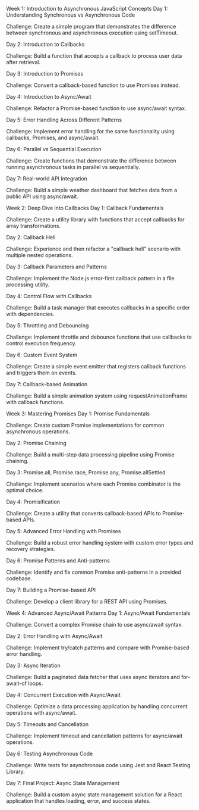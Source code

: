 
Week 1: Introduction to Asynchronous JavaScript Concepts
Day 1: Understanding Synchronous vs Asynchronous Code

Challenge: Create a simple program that demonstrates the difference between synchronous and asynchronous execution using setTimeout.

Day 2: Introduction to Callbacks

Challenge: Build a function that accepts a callback to process user data after retrieval.

Day 3: Introduction to Promises

Challenge: Convert a callback-based function to use Promises instead.

Day 4: Introduction to Async/Await

Challenge: Refactor a Promise-based function to use async/await syntax.

Day 5: Error Handling Across Different Patterns

Challenge: Implement error handling for the same functionality using callbacks, Promises, and async/await.

Day 6: Parallel vs Sequential Execution

Challenge: Create functions that demonstrate the difference between running asynchronous tasks in parallel vs sequentially.

Day 7: Real-world API Integration

Challenge: Build a simple weather dashboard that fetches data from a public API using async/await.

Week 2: Deep Dive into Callbacks
Day 1: Callback Fundamentals

Challenge: Create a utility library with functions that accept callbacks for array transformations.

Day 2: Callback Hell

Challenge: Experience and then refactor a "callback hell" scenario with multiple nested operations.

Day 3: Callback Parameters and Patterns

Challenge: Implement the Node.js error-first callback pattern in a file processing utility.

Day 4: Control Flow with Callbacks

Challenge: Build a task manager that executes callbacks in a specific order with dependencies.

Day 5: Throttling and Debouncing

Challenge: Implement throttle and debounce functions that use callbacks to control execution frequency.

Day 6: Custom Event System

Challenge: Create a simple event emitter that registers callback functions and triggers them on events.

Day 7: Callback-based Animation

Challenge: Build a simple animation system using requestAnimationFrame with callback functions.

Week 3: Mastering Promises
Day 1: Promise Fundamentals

Challenge: Create custom Promise implementations for common asynchronous operations.

Day 2: Promise Chaining

Challenge: Build a multi-step data processing pipeline using Promise chaining.

Day 3: Promise.all, Promise.race, Promise.any, Promise.allSettled

Challenge: Implement scenarios where each Promise combinator is the optimal choice.

Day 4: Promisification

Challenge: Create a utility that converts callback-based APIs to Promise-based APIs.

Day 5: Advanced Error Handling with Promises

Challenge: Build a robust error handling system with custom error types and recovery strategies.

Day 6: Promise Patterns and Anti-patterns

Challenge: Identify and fix common Promise anti-patterns in a provided codebase.

Day 7: Building a Promise-based API

Challenge: Develop a client library for a REST API using Promises.

Week 4: Advanced Async/Await Patterns
Day 1: Async/Await Fundamentals

Challenge: Convert a complex Promise chain to use async/await syntax.

Day 2: Error Handling with Async/Await

Challenge: Implement try/catch patterns and compare with Promise-based error handling.

Day 3: Async Iteration

Challenge: Build a paginated data fetcher that uses async iterators and for-await-of loops.

Day 4: Concurrent Execution with Async/Await

Challenge: Optimize a data processing application by handling concurrent operations with async/await.

Day 5: Timeouts and Cancellation

Challenge: Implement timeout and cancellation patterns for async/await operations.

Day 6: Testing Asynchronous Code

Challenge: Write tests for asynchronous code using Jest and React Testing Library.

Day 7: Final Project: Async State Management

Challenge: Build a custom async state management solution for a React application that handles loading, error, and success states.